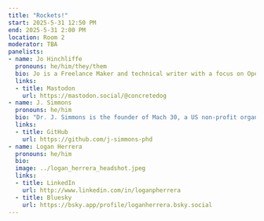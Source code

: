 ```yaml
---
title: "Rockets!"
start: 2025-5-31 12:50 PM
end: 2025-5-31 2:00 PM
location: Room 2
moderator: TBA
panelists:
- name: Jo Hinchliffe
  pronouns: he/him/they/them
  bio: Jo is a Freelance Maker and technical writer with a focus on Opensource technologies.  His clients include Raspberry Pi, Tindie, The FreeCAD Project Assc, RS Electronics, Toms Hardware and more. Jo sat on the UK Rocketry council for numerous years, was a core contributor to the Libre Space Foundation and also holds a UK altitude record for A impulse rocketry. He has designed and delivered many rocketry workshops and mentored rocketry teams and individuals in the UK. He was a founder memebr of "The FLame Trench" a collaborative group including Joe Barnard and Arsenio Menendes.
  links:
  - title: Mastodon
    url: https://mastodon.social/@concretedog
- name: J. Simmons
  pronouns: he/him
  bio: "Dr. J. Simmons is the founder of Mach 30, a US non-profit organized in 2009, dedicated to the development of open source hardware for spaceflight.  J. was the project leader for Mach 30's open source Estes scale rocket motor test stand (US000006) and for one of the first dedicated OSHW project web sites (Open Design Engine).  Outside of his work in Mach 30, J. runs a Digital Engineering consulting business utilizing his professional experience in the US Aerospace Industry and his Ph.D. in Space Systems Engineering from the Air Force Institute of Technology."
  links:
  - title: GitHub
    url: https://github.com/j-simmons-phd
- name: Logan Herrera
  pronouns: he/him
  bio:
  image: ../logan_herrera_headshot.jpeg
  links:
  - title: LinkedIn
    url: http://www.linkedin.com/in/loganpherrera
  - title: Bluesky
    url: https://bsky.app/profile/loganherrera.bsky.social
---
```

